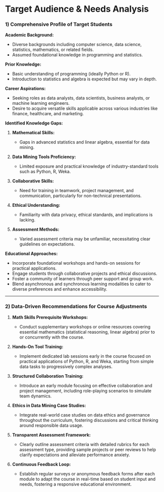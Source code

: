 Target Audience & Needs Analysis
================================

### 1) Comprehensive Profile of Target Students

**Academic Background:**
- Diverse backgrounds including computer science, data science, statistics, mathematics, or related fields.
- Assumed foundational knowledge in programming and statistics.

**Prior Knowledge:**
- Basic understanding of programming (ideally Python or R).
- Introduction to statistics and algebra is expected but may vary in depth.
  
**Career Aspirations:**
- Seeking roles as data analysts, data scientists, business analysts, or machine learning engineers.
- Desire to acquire versatile skills applicable across various industries like finance, healthcare, and marketing.

**Identified Knowledge Gaps:**
1. **Mathematical Skills:**
   - Gaps in advanced statistics and linear algebra, essential for data mining.
   
2. **Data Mining Tools Proficiency:**
   - Limited exposure and practical knowledge of industry-standard tools such as Python, R, Weka.

3. **Collaborative Skills:**
   - Need for training in teamwork, project management, and communication, particularly for non-technical presentations.

4. **Ethical Understanding:**
   - Familiarity with data privacy, ethical standards, and implications is lacking.

5. **Assessment Methods:**
   - Varied assessment criteria may be unfamiliar, necessitating clear guidelines on expectations.

**Educational Approaches:**
- Incorporate foundational workshops and hands-on sessions for practical applications.
- Engage students through collaborative projects and ethical discussions.
- Foster a community of learners through peer support and group work.
- Blend asynchronous and synchronous learning modalities to cater to diverse preferences and enhance accessibility.

---

### 2) Data-Driven Recommendations for Course Adjustments

1. **Math Skills Prerequisite Workshops:**
   - Conduct supplementary workshops or online resources covering essential mathematics (statistical reasoning, linear algebra) prior to or concurrently with the course.

2. **Hands-On Tool Training:**
   - Implement dedicated lab sessions early in the course focused on practical applications of Python, R, and Weka, starting from simple data tasks to progressively complex analyses.

3. **Structured Collaboration Training:**
   - Introduce an early module focusing on effective collaboration and project management, including role-playing scenarios to simulate team dynamics.

4. **Ethics in Data Mining Case Studies:**
   - Integrate real-world case studies on data ethics and governance throughout the curriculum, fostering discussions and critical thinking around responsible data usage.

5. **Transparent Assessment Framework:**
   - Clearly outline assessment criteria with detailed rubrics for each assessment type, providing sample projects or peer reviews to help clarify expectations and alleviate performance anxiety.

6. **Continuous Feedback Loop:**
   - Establish regular surveys or anonymous feedback forms after each module to adapt the course in real-time based on student input and needs, fostering a responsive educational environment.